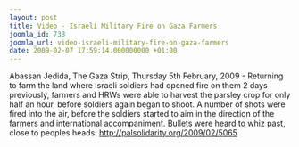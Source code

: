 ```yaml
---
layout: post
title: Video - Israeli Military Fire on Gaza Farmers
joomla_id: 738
joomla_url: video-israeli-military-fire-on-gaza-farmers
date: 2009-02-07 17:59:14.000000000 +01:00
---
```

Abassan Jedida, The Gaza Strip, Thursday 5th February, 2009 - Returning to farm the land where Israeli soldiers had opened fire on them 2 days previously, farmers and HRWs were able to harvest the parsley crop for only half an hour, before soldiers again began to shoot. A number of shots were fired into the air, before the soldiers started to aim in the direction of the farmers and international accompaniment. Bullets were heard to whiz past, close to peoples heads. <a target="_blank" href="http://palsolidarity.org/2009/02/5065"><span style="text-decoration: underline;"><span style="font-size: 10pt; color: #810081;">http://palsolidarity.org/2009/02/5065</span></span></a>
